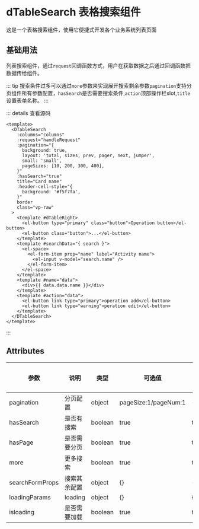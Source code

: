 <!--
 * @Date: 2023-10-18 13:01:07
 * @Auth: 463997479@qq.com
 * @LastEditors: 463997479@qq.com
 * @LastEditTime: 2023-11-10 10:12:59
 * @FilePath: \dc-component\docs\component\dTableSearch.md
-->

# dTableSearch 表格搜索组件

这是一个表格搜索组件，使用它便捷式开发各个业务系统列表页面

## 基础用法

列表搜索组件，通过`request`回调函数方式，用户在获取数据之后通过回调函数把数据传给组件。

::: tip
搜索条件过多可以通过`more`参数来实现展开搜索剩余参数`pagination`支持分页组件所有参数配置，`hasSearch`是否需要搜索条件,`action`顶部操作栏slot,`title`设置表单名称。
:::


  <dTable class="vp-raw"></dTable>




::: details 查看源码

```vue
<template>
  <DTableSearch
    :columns="columns"
    :request="handleRequest"
    :pagination="{
      background: true,
      layout: 'total, sizes, prev, pager, next, jumper',
      small: 'small',
      pageSizes: [10, 200, 300, 400],
    }"
    :hasSearch="true"
    title="Card name"
    :header-cell-style="{
      background: '#f5f7fa',
    }"
    border
    class="vp-raw"
  >
    <template #dTableRight>
      <el-button type="primary" class="button">Operation button</el-button>
      <el-button class="button">...</el-button>
    </template>
    <template #searchData="{ search }">
      <el-space>
        <el-form-item prop="name" label="Activity name">
          <el-input v-model="search.name" />
        </el-form-item>
      </el-space>
    </template>
    <template #name="data">
      <div>{{ data.data.name }}</div>
    </template>
    <template #action="data">
      <el-button link type="primary">operation add</el-button>
      <el-button link type="warning">peration edit</el-button>
    </template>
  </DTableSearch>
</template>
```

:::

## Attributes

| 参数          | 说明 | 类型   | 可选值                                           | 默认值  |
| ---- | ---- | ------ | ------------------------------------------------ | ------- |
| pagination | 分页配置 | object | pageSize:1/pageNum:1                           | - |
| hasSearch | 是否有搜索 | boolean | true                                          | true |
| hasPage |是否需要分页 | boolean |true                                            | true |
| more | 更多搜索 | boolean | true                                                 | true |
| searchFormProps | 搜索其余配置 | object | {}                                      |    -|
| loadingParams | loading | object | {} | {} |
| isloading | 是否需要加载 | boolean | true| true |

